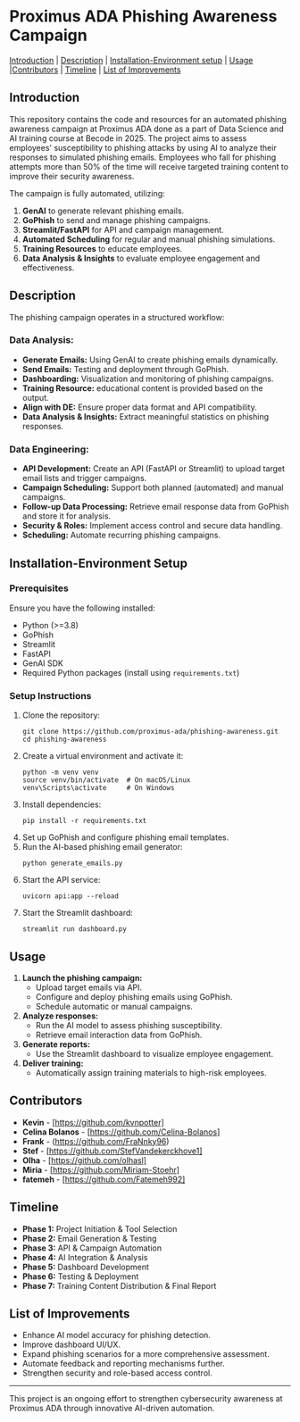 
# **Proximus ADA Phishing Awareness Campaign**


[Introduction](#Introduction)     |     [Description](#Description)     |       [Installation-Environment setup](#Installation-Environment-setup)    |       [Usage](#Usage)    |[Contributors](#Contributors)    |      [Timeline](#Timeline)       |       [List of Improvements](#list-of-improvements)  

## **Introduction**

This repository contains the code and resources for an automated phishing awareness campaign at Proximus ADA done as a part of Data Science and AI training course at Becode in 2025. The project aims to assess employees' susceptibility to phishing attacks by using AI to analyze their responses to simulated phishing emails. Employees who fall for phishing attempts more than 50% of the time will receive targeted training content to improve their security awareness.

The campaign is fully automated, utilizing:
1. **GenAI** to generate relevant phishing emails.
2. **GoPhish** to send and manage phishing campaigns.
3. **Streamlit/FastAPI** for API and campaign management.
4. **Automated Scheduling** for regular and manual phishing simulations.
5. **Training Resources** to educate employees.
6. **Data Analysis & Insights** to evaluate employee engagement and effectiveness.

## **Description**

The phishing campaign operates in a structured workflow:

### **Data Analysis:**
- **Generate Emails:** Using GenAI to create phishing emails dynamically.
- **Send Emails:** Testing and deployment through GoPhish.
- **Dashboarding:** Visualization and monitoring of phishing campaigns.
- **Training Resource:** educational content is provided based on the output.
- **Align with DE:** Ensure proper data format and API compatibility.
- **Data Analysis & Insights:** Extract meaningful statistics on phishing responses.

### **Data Engineering:**
- **API Development:** Create an API (FastAPI or Streamlit) to upload target email lists and trigger campaigns.
- **Campaign Scheduling:** Support both planned (automated) and manual campaigns.
- **Follow-up Data Processing:** Retrieve email response data from GoPhish and store it for analysis.
- **Security & Roles:** Implement access control and secure data handling.
- **Scheduling:** Automate recurring phishing campaigns.

## **Installation-Environment Setup**

### **Prerequisites**
Ensure you have the following installed:
- Python (>=3.8)
- GoPhish
- Streamlit
- FastAPI
- GenAI SDK
- Required Python packages (install using `requirements.txt`)

### **Setup Instructions**
1. Clone the repository:
   ```shell
   git clone https://github.com/proximus-ada/phishing-awareness.git
   cd phishing-awareness
   ```
2. Create a virtual environment and activate it:
   ```shell
   python -m venv venv
   source venv/bin/activate  # On macOS/Linux
   venv\Scripts\activate     # On Windows
   ```
3. Install dependencies:
   ```shell
   pip install -r requirements.txt
   ```
4. Set up GoPhish and configure phishing email templates.
5. Run the AI-based phishing email generator:
   ```shell
   python generate_emails.py
   ```
6. Start the API service:
   ```shell
   uvicorn api:app --reload
   ```
7. Start the Streamlit dashboard:
   ```shell
   streamlit run dashboard.py
   ```

## **Usage**

1. **Launch the phishing campaign:**
   - Upload target emails via API.
   - Configure and deploy phishing emails using GoPhish.
   - Schedule automatic or manual campaigns.
2. **Analyze responses:**
   - Run the AI model to assess phishing susceptibility.
   - Retrieve email interaction data from GoPhish.
3. **Generate reports:**
   - Use the Streamlit dashboard to visualize employee engagement.
4. **Deliver training:**
   - Automatically assign training materials to high-risk employees.

## **Contributors**

- **Kevin** - [https://github.com/kvnpotter]
- **Celina Bolanos** - [https://github.com/Celina-Bolanos]
- **Frank** - (https://github.com/FraNnky96)
- **Stef** - [https://github.com/StefVandekerckhove1]
- **Olha** - [https://github.com/olhasl]
- **Miria** - [https://github.com/Miriam-Stoehr]
- **fatemeh** - [https://github.com/Fatemeh992]


## **Timeline**

- **Phase 1:** Project Initiation & Tool Selection  
- **Phase 2:** Email Generation & Testing  
- **Phase 3:** API & Campaign Automation  
- **Phase 4:** AI Integration & Analysis  
- **Phase 5:** Dashboard Development  
- **Phase 6:** Testing & Deployment  
- **Phase 7:** Training Content Distribution & Final Report  

## **List of Improvements**

- Enhance AI model accuracy for phishing detection.
- Improve dashboard UI/UX.
- Expand phishing scenarios for a more comprehensive assessment.
- Automate feedback and reporting mechanisms further.
- Strengthen security and role-based access control.

---
This project is an ongoing effort to strengthen cybersecurity awareness at Proximus ADA through innovative AI-driven automation.
````
